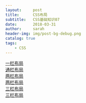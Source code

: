 ```yaml
---
layout:     post
title:      CSS布局
subtitle:   CSS基础知识07
date:       2018-03-31
author:     sarah
header-img: img/post-bg-debug.png
catalog: true
tags:
    - CSS
---
```

[一栏布局](http://js.jirengu.com/kemisezoro/1/edit)<br>
[通栏布局](http://js.jirengu.com/tigegukezi/1/edit?html,css,output)<br>
[两栏布局](http://js.jirengu.com/jocumahoko/1/edit)<br>
[两栏布局](http://js.jirengu.com/dilatipucu/1/edit)<br>
[三栏布局](http://js.jirengu.com/viyufewiza/1/edit)<br>
[三栏布局](http://js.jirengu.com/muzoqaxili/1/edit)<br>
